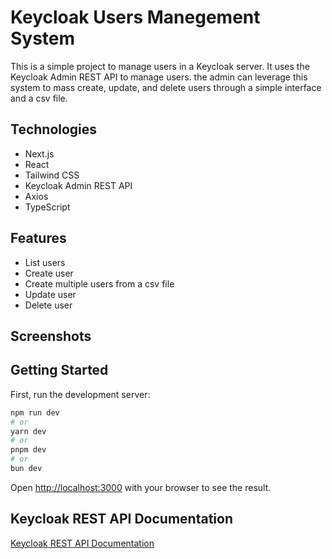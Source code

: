 # Keycloak Users Manegement System

This is a simple project to manage users in a Keycloak server. It uses the Keycloak Admin REST API to manage users. the admin can leverage this system to mass create, update, and delete users through a simple interface and a csv file.

## Technologies

- Next.js
- React
- Tailwind CSS
- Keycloak Admin REST API
- Axios
- TypeScript
  
## Features

- List users
- Create user
- Create multiple users from a csv file
- Update user
- Delete user

## Screenshots



## Getting Started

First, run the development server:

```bash
npm run dev
# or
yarn dev
# or
pnpm dev
# or
bun dev
```

Open [http://localhost:3000](http://localhost:3000) with your browser to see the result.

## Keycloak REST API Documentation

[Keycloak REST API Documentation](https://www.keycloak.org/docs-api/21.0.0/rest-api/index.html)
